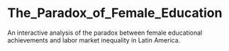 # The_Paradox_of_Female_Education
An interactive analysis of the paradox between female educational achievements and labor market inequality in Latin America.
